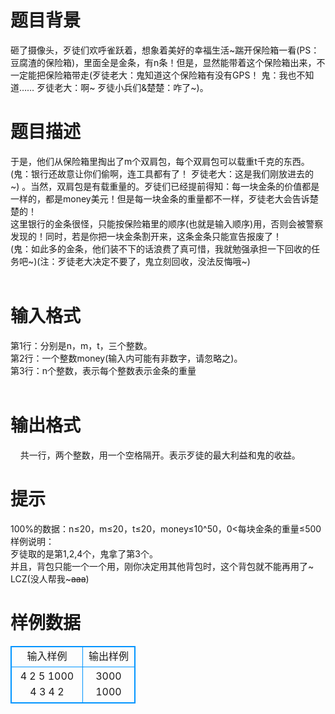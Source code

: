 # 

 
 # 题目背景 
砸了摄像头，歹徒们欢呼雀跃着，想象着美好的幸福生活~踹开保险箱一看(PS：豆腐渣的保险箱)，里面全是金条，有n条！但是，显然能带着这个保险箱出来，不一定能把保险箱带走(歹徒老大：鬼知道这个保险箱有没有GPS！&nbsp;鬼：我也不知道……&nbsp;歹徒老大：啊~&nbsp;歹徒小兵们&楚楚：咋了~)。<br> 

 
 # 题目描述 
于是，他们从保险箱里掏出了m个双肩包，每个双肩包可以载重t千克的东西。(鬼：银行还故意让你们偷啊，连工具都有了！&nbsp;歹徒老大：这是我们刚放进去的~)&nbsp;。当然，双肩包是有载重量的。歹徒们已经提前得知：每一块金条的价值都是一样的，都是money美元！但是每一块金条的重量都不一样，歹徒老大会告诉楚楚的！<br>	这里银行的金条很怪，只能按保险箱里的顺序(也就是输入顺序)用，否则会被警察发现的！同时，若是你把一块金条割开来，这条金条只能宣告报废了！<br>	(鬼：如此多的金条，他们装不下的话浪费了真可惜，我就勉强承担一下回收的任务吧~)(注：歹徒老大决定不要了，鬼立刻回收，没法反悔哦~)<br><br> 

 
 # 输入格式 
第1行：分别是n，m，t，三个整数。<br>	第2行：一个整数money(输入内可能有非数字，请忽略之)。<br>	第3行：n个整数，表示每个整数表示金条的重量<br><br> 

 
 # 输出格式 
&nbsp;&nbsp;&nbsp;&nbsp;共一行，两个整数，用一个空格隔开。表示歹徒的最大利益和鬼的收益。<br> 

 
 # 提示 
100%的数据：n≤20，m≤20，t≤20，money≤10^50，0&lt;每块金条的重量≤500<br>样例说明：<br>歹徒取的是第1,2,4个，鬼拿了第3个。<br>并且，背包只能一个一个用，刚你决定用其他背包时，这个背包就不能再用了~<br>LCZ(没人帮我~~~aaa~~)<br> 
# 样例数据
<style>
        table,table tr th, table tr td { border:1px solid #0094ff; }
        table { width: 200px; min-height: 25px; line-height: 25px; text-align: center; border-collapse: collapse;}   
    </style>
<table>
	<tr>
		<td>输入样例</td>
		<td>输出样例</td>
	</tr>
<tr><td>4 2 5
1000
4 3 4 2

</td><td>3000 1000
</td></tr></table>
